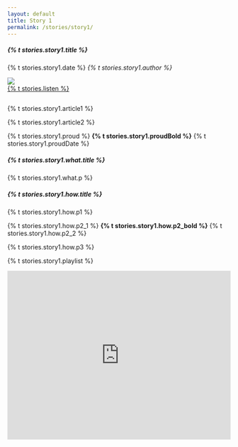 ```yaml
---
layout: default
title: Story 1
permalink: /stories/story1/
---
```


<div class="content main container-fluid story-single">
    <div class="story-single-content">
        <h5 class="story-single-title">{% t stories.story1.title %}</h5>
        <p class="story-author-publish">
            {% t stories.story1.date %} 
            <i class="far fa-user story-icon"></i>
            <i>{% t stories.story1.author %}</i>
        </p>
        <img class="center-img" src="/assets/img/180518_150506_3517.jpg" />
        <div class="single-story-content">
        <div class="row">
        <div class="col-md concert-info">
            <div class="row">
            <div class="col-md-5 col-sm">
                <a class="btn btn-outline-purple btn-block" role="button" href="#listenStory1">{% t stories.listen %} <i class="fas fa-music"></i></a>
            </div>
            </div>
            <div class="story-description" style="padding-top: 1em;">
            <p>{% t stories.story1.article1 %}</p>
            <p>{% t stories.story1.article2 %}</p>
            <p>
                {% t stories.story1.proud %}
                <strong>{% t stories.story1.proudBold %}</strong>
                {% t stories.story1.proudDate %}
            </p>
            <h5>{% t stories.story1.what.title %}</h5>
            <p>{% t stories.story1.what.p %}</p>
            <h5>{% t stories.story1.how.title %}</h5>
            <p>{% t stories.story1.how.p1 %}</p>
            <p>
                {% t stories.story1.how.p2_1 %}
                <strong>{% t stories.story1.how.p2_bold %}</strong>
                {% t stories.story1.how.p2_2 %}
            </p>
            <p>{% t stories.story1.how.p3 %}</p>
            <p>{% t stories.story1.playlist %}</p>
            </div>
            <div id="listenStory1" style="padding-bottom: 5em;">
                <iframe src="https://open.spotify.com/embed/playlist/6wXiN6S4626e3hdcMOb0fx" style="border: 0; width: 100%; height: 380px;" allowfullscreen allow="autoplay; encrypted-media"></iframe>
            </div>
        </div>
        </div>
    </div>
</div>
